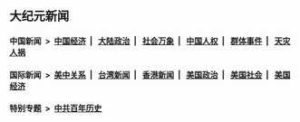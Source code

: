 ## 大纪元新闻

#### 中国新闻 &nbsp;>&nbsp; [中国经济](indexes/ncid283/README.md?01142045) &nbsp;| &nbsp; [大陆政治](indexes/ncid277/README.md?01142045) &nbsp;| &nbsp; [社会万象](indexes/ncid282/README.md?01142045) &nbsp;| &nbsp; [中国人权](indexes/ncid278/README.md?01142045) &nbsp;| &nbsp; [群体事件](indexes/ncid279/README.md?01142045) &nbsp;| &nbsp; [天灾人祸](indexes/ncid280/README.md?01142045)

#### 国际新闻 &nbsp;>&nbsp; [美中关系](indexes/nf1412576/README.md?01142045) &nbsp;| &nbsp; [台湾新闻](indexes/ncid1349361/README.md?01142045) &nbsp;| &nbsp; [香港新闻](indexes/ncid1349362/README.md?01142045) &nbsp;| &nbsp; [美国政治](indexes/ncid1078159/README.md?01142045) &nbsp;| &nbsp; [美国社会](indexes/ncid1078160/README.md?01142045) &nbsp;| &nbsp; [美国经济](indexes/ncid1078158/README.md?01142045)

#### 特别专题 &nbsp;>&nbsp; [中共百年历史](https://github.com/epoch-news/epoch-special/blob/master/README.md?01142045)  

